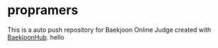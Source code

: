 # propramers
This is a auto push repository for Baekjoon Online Judge created with [BaekjoonHub](https://github.com/BaekjoonHub/BaekjoonHub).
hello
